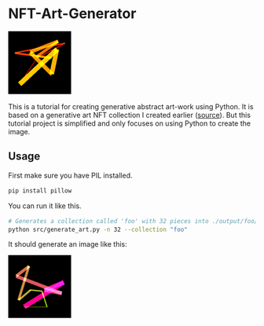 # NFT-Art-Generator

![preview](output/gab/gab_image_28.png)

  This is a tutorial for creating generative abstract art-work using Python. It is based on a generative art NFT collection I created earlier ([source](https://github.com/gabrielmuller1/NFT-Art-Generator)). But this tutorial project is simplified and only focuses on using Python to create the image.

## Usage

First make sure you have PIL installed.

```bash
pip install pillow
```

You can run it like this.

```bash
# Generates a collection called 'foo' with 32 pieces into ./output/foo/
python src/generate_art.py -n 32 --collection "foo"
```

It should generate an image like this:

![example_image](output/gab/gab_image_5.png)
